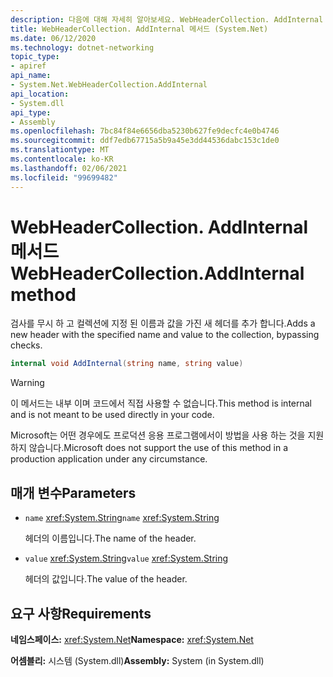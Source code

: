 ```yaml
---
description: 다음에 대해 자세히 알아보세요. WebHeaderCollection. AddInternal 메서드
title: WebHeaderCollection. AddInternal 메서드 (System.Net)
ms.date: 06/12/2020
ms.technology: dotnet-networking
topic_type:
- apiref
api_name:
- System.Net.WebHeaderCollection.AddInternal
api_location:
- System.dll
api_type:
- Assembly
ms.openlocfilehash: 7bc84f84e6656dba5230b627fe9decfc4e0b4746
ms.sourcegitcommit: ddf7edb67715a5b9a45e3dd44536dabc153c1de0
ms.translationtype: MT
ms.contentlocale: ko-KR
ms.lasthandoff: 02/06/2021
ms.locfileid: "99699482"
---
```

# <a name="webheadercollectionaddinternal-method"></a><span data-ttu-id="a29cd-103">WebHeaderCollection. AddInternal 메서드</span><span class="sxs-lookup"><span data-stu-id="a29cd-103">WebHeaderCollection.AddInternal method</span></span>

<span data-ttu-id="a29cd-104">검사를 무시 하 고 컬렉션에 지정 된 이름과 값을 가진 새 헤더를 추가 합니다.</span><span class="sxs-lookup"><span data-stu-id="a29cd-104">Adds a new header with the specified name and value to the collection, bypassing checks.</span></span>

```csharp
internal void AddInternal(string name, string value)
```

> [!WARNING]
> <span data-ttu-id="a29cd-105">이 메서드는 내부 이며 코드에서 직접 사용할 수 없습니다.</span><span class="sxs-lookup"><span data-stu-id="a29cd-105">This method is internal and is not meant to be used directly in your code.</span></span>
>
> <span data-ttu-id="a29cd-106">Microsoft는 어떤 경우에도 프로덕션 응용 프로그램에서이 방법을 사용 하는 것을 지원 하지 않습니다.</span><span class="sxs-lookup"><span data-stu-id="a29cd-106">Microsoft does not support the use of this method in a production application under any circumstance.</span></span>

## <a name="parameters"></a><span data-ttu-id="a29cd-107">매개 변수</span><span class="sxs-lookup"><span data-stu-id="a29cd-107">Parameters</span></span>

- <span data-ttu-id="a29cd-108">`name` <xref:System.String></span><span class="sxs-lookup"><span data-stu-id="a29cd-108">`name` <xref:System.String></span></span>

  <span data-ttu-id="a29cd-109">헤더의 이름입니다.</span><span class="sxs-lookup"><span data-stu-id="a29cd-109">The name of the header.</span></span>

- <span data-ttu-id="a29cd-110">`value` <xref:System.String></span><span class="sxs-lookup"><span data-stu-id="a29cd-110">`value` <xref:System.String></span></span>

  <span data-ttu-id="a29cd-111">헤더의 값입니다.</span><span class="sxs-lookup"><span data-stu-id="a29cd-111">The value of the header.</span></span>

## <a name="requirements"></a><span data-ttu-id="a29cd-112">요구 사항</span><span class="sxs-lookup"><span data-stu-id="a29cd-112">Requirements</span></span>

<span data-ttu-id="a29cd-113">**네임스페이스:** <xref:System.Net></span><span class="sxs-lookup"><span data-stu-id="a29cd-113">**Namespace:** <xref:System.Net></span></span>

<span data-ttu-id="a29cd-114">**어셈블리:** 시스템 (System.dll)</span><span class="sxs-lookup"><span data-stu-id="a29cd-114">**Assembly:** System (in System.dll)</span></span>
